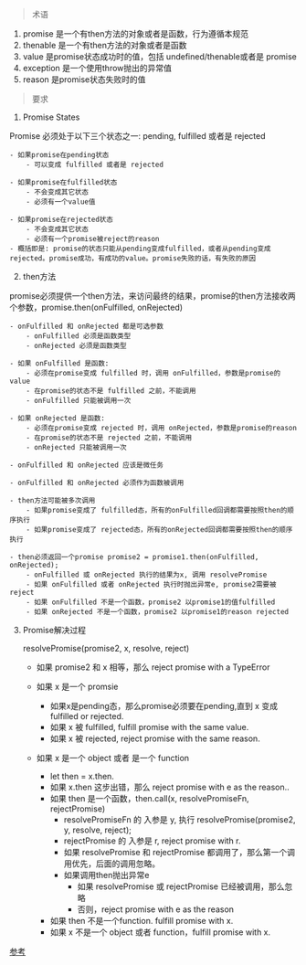 > 术语

1. promise 是一个有then方法的对象或者是函数，行为遵循本规范
2. thenable 是一个有then方法的对象或者是函数
3. value 是promise状态成功时的值，包括 undefined/thenable或者是 promise
4. exception 是一个使用throw抛出的异常值
5. reason 是promise状态失败时的值
> 要求

1. Promise States

Promise 必须处于以下三个状态之一: pending, fulfilled 或者是 rejected

    - 如果promise在pending状态 
        - 可以变成 fulfilled 或者是 rejected

    - 如果promise在fulfilled状态 
        - 不会变成其它状态 
        - 必须有一个value值

    - 如果promise在rejected状态 
        - 不会变成其它状态 
        - 必须有一个promise被reject的reason
    - 概括即是: promise的状态只能从pending变成fulfilled，或者从pending变成rejected。promise成功，有成功的value。promise失败的话，有失败的原因


2. then方法

promise必须提供一个then方法，来访问最终的结果，promise的then方法接收两个参数，promise.then(onFulfilled, onRejected)

    - onFulfilled 和 onRejected 都是可选参数
        - onFulfilled 必须是函数类型 
        - onRejected 必须是函数类型

    - 如果 onFulfilled 是函数: 
        - 必须在promise变成 fulfilled 时，调用 onFulfilled，参数是promise的value 
        - 在promise的状态不是 fulfilled 之前，不能调用 
        - onFulfilled 只能被调用一次

    - 如果 onRejected 是函数: 
        - 必须在promise变成 rejected 时，调用 onRejected，参数是promise的reason 
        - 在promise的状态不是 rejected 之前，不能调用 
        - onRejected 只能被调用一次

    - onFulfilled 和 onRejected 应该是微任务

    - onFulfilled 和 onRejected 必须作为函数被调用

    - then方法可能被多次调用 
        - 如果promise变成了 fulfilled态，所有的onFulfilled回调都需要按照then的顺序执行 
        - 如果promise变成了 rejected态，所有的onRejected回调都需要按照then的顺序执行

    - then必须返回一个promise promise2 = promise1.then(onFulfilled, onRejected); 
        - onFulfilled 或 onRejected 执行的结果为x, 调用 resolvePromise 
        - 如果 onFulfilled 或者 onRejected 执行时抛出异常e, promise2需要被reject 
        - 如果 onFulfilled 不是一个函数，promise2 以promise1的值fulfilled 
        - 如果 onRejected 不是一个函数，promise2 以promise1的reason rejected

3. Promise解决过程

    resolvePromise(promise2, x, resolve, reject)

    - 如果 promise2 和 x 相等，那么 reject promise with a TypeError

    - 如果 x 是一个 promsie 
        - 如果x是pending态，那么promise必须要在pending,直到 x 变成 fulfilled or rejected. 
        - 如果 x 被 fulfilled, fulfill promise with the same value. 
        - 如果 x 被 rejected, reject promise with the same reason.

    - 如果 x 是一个 object 或者 是一个 function
        - let then = x.then.
        - 如果 x.then 这步出错，那么 reject promise with e as the reason..
        - 如果 then 是一个函数，then.call(x, resolvePromiseFn, rejectPromise)
            - resolvePromiseFn 的 入参是 y, 执行 resolvePromise(promise2, y, resolve, reject);
            - rejectPromise 的 入参是 r, reject promise with r.
            - 如果 resolvePromise 和 rejectPromise 都调用了，那么第一个调用优先，后面的调用忽略。
            - 如果调用then抛出异常e 
                - 如果 resolvePromise 或 rejectPromise 已经被调用，那么忽略
                - 否则，reject promise with e as the reason
        - 如果 then 不是一个function. fulfill promise with x.
        - 如果 x 不是一个 object 或者 function，fulfill promise with x.

[参考](https://promisesaplus.com/)